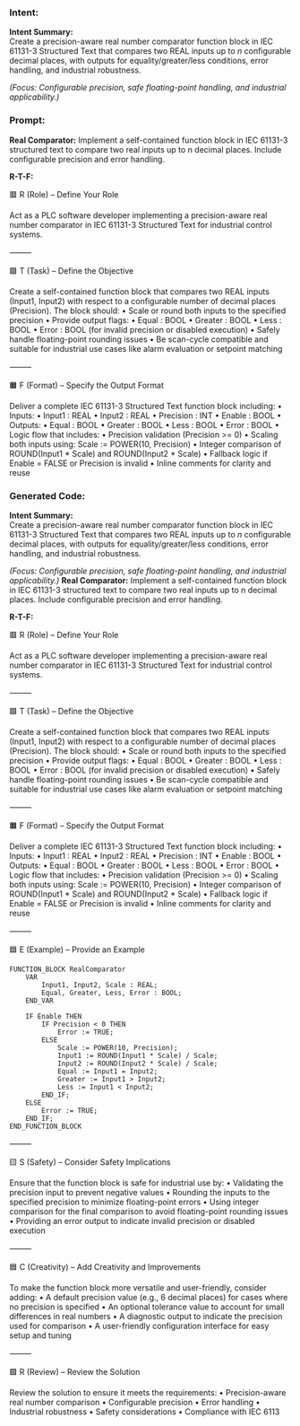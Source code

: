 ### Intent:
**Intent Summary:**  
Create a precision-aware real number comparator function block in IEC 61131-3 Structured Text that compares two REAL inputs up to *n* configurable decimal places, with outputs for equality/greater/less conditions, error handling, and industrial robustness.  

*(Focus: Configurable precision, safe floating-point handling, and industrial applicability.)*

### Prompt:
**Real Comparator:**
Implement a self-contained function block in IEC 61131-3 structured text to compare two real inputs up to n decimal places. Include configurable precision and error handling.

**R-T-F:**

🟥 R (Role) – Define Your Role

Act as a PLC software developer implementing a precision-aware real number comparator in IEC 61131-3 Structured Text for industrial control systems.

⸻

🟩 T (Task) – Define the Objective

Create a self-contained function block that compares two REAL inputs (Input1, Input2) with respect to a configurable number of decimal places (Precision). The block should:
	•	Scale or round both inputs to the specified precision
	•	Provide output flags:
	•	Equal : BOOL
	•	Greater : BOOL
	•	Less : BOOL
	•	Error : BOOL (for invalid precision or disabled execution)
	•	Safely handle floating-point rounding issues
	•	Be scan-cycle compatible and suitable for industrial use cases like alarm evaluation or setpoint matching

⸻

🟧 F (Format) – Specify the Output Format

Deliver a complete IEC 61131-3 Structured Text function block including:
	•	Inputs:
	•	Input1 : REAL
	•	Input2 : REAL
	•	Precision : INT
	•	Enable : BOOL
	•	Outputs:
	•	Equal : BOOL
	•	Greater : BOOL
	•	Less : BOOL
	•	Error : BOOL
	•	Logic flow that includes:
	•	Precision validation (Precision >= 0)
	•	Scaling both inputs using: Scale := POWER(10, Precision)
	•	Integer comparison of ROUND(Input1 * Scale) and ROUND(Input2 * Scale)
	•	Fallback logic if Enable = FALSE or Precision is invalid
	•	Inline comments for clarity and reuse

### Generated Code:
**Intent Summary:**  
Create a precision-aware real number comparator function block in IEC 61131-3 Structured Text that compares two REAL inputs up to *n* configurable decimal places, with outputs for equality/greater/less conditions, error handling, and industrial robustness.  

*(Focus: Configurable precision, safe floating-point handling, and industrial applicability.)*
**Real Comparator:**
Implement a self-contained function block in IEC 61131-3 structured text to compare two real inputs up to n decimal places. Include configurable precision and error handling.

**R-T-F:**

🟥 R (Role) – Define Your Role

Act as a PLC software developer implementing a precision-aware real number comparator in IEC 61131-3 Structured Text for industrial control systems.

⸻

🟩 T (Task) – Define the Objective

Create a self-contained function block that compares two REAL inputs (Input1, Input2) with respect to a configurable number of decimal places (Precision). The block should:
	•	Scale or round both inputs to the specified precision
	•	Provide output flags:
	•	Equal : BOOL
	•	Greater : BOOL
	•	Less : BOOL
	•	Error : BOOL (for invalid precision or disabled execution)
	•	Safely handle floating-point rounding issues
	•	Be scan-cycle compatible and suitable for industrial use cases like alarm evaluation or setpoint matching

⸻

🟧 F (Format) – Specify the Output Format

Deliver a complete IEC 61131-3 Structured Text function block including:
	•	Inputs:
	•	Input1 : REAL
	•	Input2 : REAL
	•	Precision : INT
	•	Enable : BOOL
	•	Outputs:
	•	Equal : BOOL
	•	Greater : BOOL
	•	Less : BOOL
	•	Error : BOOL
	•	Logic flow that includes:
	•	Precision validation (Precision >= 0)
	•	Scaling both inputs using: Scale := POWER(10, Precision)
	•	Integer comparison of ROUND(Input1 * Scale) and ROUND(Input2 * Scale)
	•	Fallback logic if Enable = FALSE or Precision is invalid
	•	Inline comments for clarity and reuse

⸻

🟦 E (Example) – Provide an Example

```
FUNCTION_BLOCK RealComparator
    VAR
        Input1, Input2, Scale : REAL;
        Equal, Greater, Less, Error : BOOL;
    END_VAR

    IF Enable THEN
        IF Precision < 0 THEN
            Error := TRUE;
        ELSE
            Scale := POWER(10, Precision);
            Input1 := ROUND(Input1 * Scale) / Scale;
            Input2 := ROUND(Input2 * Scale) / Scale;
            Equal := Input1 = Input2;
            Greater := Input1 > Input2;
            Less := Input1 < Input2;
        END_IF;
    ELSE
        Error := TRUE;
    END_IF;
END_FUNCTION_BLOCK
```

⸻

🟨 S (Safety) – Consider Safety Implications

Ensure that the function block is safe for industrial use by:
	•	Validating the precision input to prevent negative values
	•	Rounding the inputs to the specified precision to minimize floating-point errors
	•	Using integer comparison for the final comparison to avoid floating-point rounding issues
	•	Providing an error output to indicate invalid precision or disabled execution

⸻

🟦 C (Creativity) – Add Creativity and Improvements

To make the function block more versatile and user-friendly, consider adding:
	•	A default precision value (e.g., 6 decimal places) for cases where no precision is specified
	•	An optional tolerance value to account for small differences in real numbers
	•	A diagnostic output to indicate the precision used for comparison
	•	A user-friendly configuration interface for easy setup and tuning

⸻

🟩 R (Review) – Review the Solution

Review the solution to ensure it meets the requirements:
	•	Precision-aware real number comparison
	•	Configurable precision
	•	Error handling
	•	Industrial robustness
	•	Safety considerations
	•	Compliance with IEC 6113
